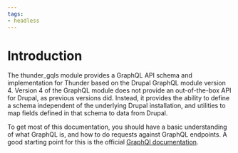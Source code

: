 ```yaml
---
tags:
- headless
---
```

# Introduction
The thunder_gqls module provides a GraphQL API schema and implementation for Thunder based on the Drupal GraphQL module
version 4.
Version 4 of the GraphQL module does not provide an out-of-the-box API for Drupal, as previous versions did. Instead, it
provides the ability to define a schema independent of the underlying Drupal installation, and utilities to map fields
defined in that schema to data from Drupal.

To get most of this documentation, you should have a basic understanding of what GraphQL is, and how to do requests
against GraphQL endpoints. A good starting point for this is the official
[GraphQl documentation](https://graphql.org/learn/).
